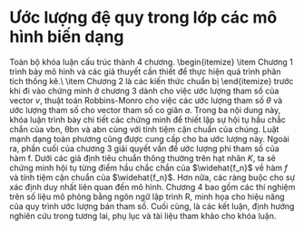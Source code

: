 # Ước lượng đệ quy trong lớp các mô hình biến dạng
Toàn bộ khóa luận cấu trúc thành 4 chương. 
\begin{itemize}
\item Chương 1 trình bày mô hình và các giả thuyết cần thiết để thực hiện quá trình phân tích thống kê.\\
\item Chương 2 là các kiến thức chuẩn bị
\end{itemize}
 trước khi đi vào chứng minh ở chương 3 dành cho việc ước lượng tham số của vector $v$, thuật toán Robbins-Monro cho việc các ước lượng tham số $\theta$ và ước lượng tham số cho vector tham số co giãn $a$. Trong ba nội dung này, khóa luận trình bày chi tiết các chứng minh để thiết lập sự hội tụ hầu chắc chắn của vbn, θbn và abn cùng với tính tiệm cận chuẩn của chúng. Luật mạnh dạng toàn phương cũng được cung cấp cho ba ước lượng này. Ngoài ra, phần cuối của chương 3 giải quyết vấn đề ước lượng phi tham số của hàm f. Dưới các giả định tiêu chuẩn thông thường trên hạt nhân $K$, ta sẽ chứng minh hội tụ từng  điểm hầu chắc chắn của $\widehat{f_n}$ về hàm $f$ và tính tiệm cận chuẩn của $\widehat{f_n}$. Hơn nữa, các ràng buộc cho sự xác định duy nhất liên quan đến mô hình. Chương 4 bao gồm các thí nghiệm trên số liệu mô phỏng bằng ngôn ngữ lập trình R, minh họa cho hiệu năng của quy trình ước lượng bán tham số. Cuối cùng, là các kết luận, định hướng nghiên cứu trong tương lai, phụ lục và tài liệu tham khảo cho khóa luận.
